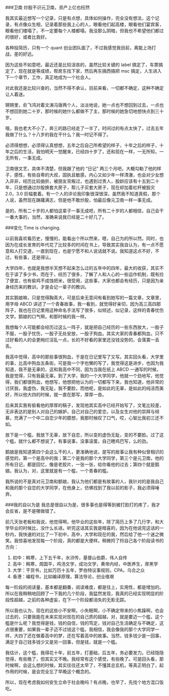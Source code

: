 ###卫南
炒股不识元卫南，资产上亿也枉然

我其实最近想写一个记录，只是有点想，具体如何操作，完全没有想法，这个记录，有点像众生相，记录着那些我上心的人，眼看他们起高楼，眼看他们宴宾客，眼看他们楼塌了，不一定要每个人楼都塌，我没那么阴暗，但我也不希望他们都过的很好，或者比我好。

各种投简历，只有一个 quant 创业团队面了，不过我感觉我目前，离能上场打战，差的好远。

因为这些不如意吧，最近还是比较沮丧的，虽然比较关键的 label 搞定了，车票搞定了，现在就是等成绩，帮房东找下家，然后再东搞西搞把 msc 搞定，人生进入下一个章节，工作，真正地成为一个社会人。

对此我还是比较兴奋的，当然不得不承认，目前来看，一切都不确定，这种不确定让人着迷。

锵锵里，俞飞鸿对着文涛冯唐两个人，淡淡地说，她一点也不想回到过去，一点也不想回到她二十岁，那时候的她什么都做不了主，那时候的她急切地想快点到三十岁。

哦，我也老大不小了，奔三的路已经走了一半了，时间过的有点太快了，过去五年我做了什么？十八岁的我在干什么？我一时记不得了。

必须得想想，必须得认真想想，五年之后自己所希望的样子，十年之后的样子，十年之后的生活，我怕明天一觉醒来，已经四十岁了，还和现在一样，一无所知，一无所有，一事无成。

卫南很文艺，具体不清楚，但我跟了他的 “日记” 两三个月吧，大概勾勒了他的样子，感性，有些自卑的大叔，固执且敏感，内心又如少年一样清澈，也会对少女想入非非，经历比较曲折，被朋友背叛过，也遇到过贵人，股龄应该有十五到二十年，只是想通过炒股换套大房子，帮儿子买套大房子，现在却加着杠杆被股灾 2.0，3.0 巨幅套着。有一个人的评论我印象很深很深，虽然我不知道真假，那个人说，虽然现在踌躇满志，但是他不敢炒股，怕最后像元卫南一样一事无成。

是的，所有二十岁的人都怕这辈子一事无成吧，所有二十岁的人都相信，自己会干一番大事的，当然，准确来说我已经是二十好几了。

###变化
Time is changing.

以前我喜欢看历史，慢慢的，能看出个所以然来，嗯，自己为的所以然。同时，也因为在成长发育的年代花了比较多的时间在书上，导致其实我自认为，有一点不愿意和人打交道，一直到现在，也是宁愿不和人说话就不说。我知道这点不好，不过，有些事，还是得认。

大学四年，也就是我想半天想不起来怎么过的五年中的四年，最大的收获，其实不在于读了多少书，而在于，经历了很多，了解了人和人心的一些运作机制，既有捡了便宜，也有偷鸡不成蚀把米，很受用，这些事，大家也都会有经历，只是因为亲身经历来的教训，才是会记一辈子的教训。

其实鹅娘嘛，只是觉得胸真大，可是后来无意间有看到她写的一篇文章，文章里，用字母 ABCD 讲述了一个青春故事，我一看到，就觉得好亲切，因为高三高四那阵子，我也在日记里用这种命名手法写了很多，似倾述，似记录，这样的青春忧伤文学。鹅娘的口气啊，和那时候的我一样。

我想每个人可能都会经历过这么一阵子，就是把自己经历的一些东西放大，一股子不服，一股子忧伤，一股子无处安放，一股子狗血。其实大家的青春都狗血，只不过好看的人的会更绚烂淫乱一点，长的不好看的家里还没钱没势的，会落寞一丢丢。

我高中觉得，高中的那些事很狗血，于是在日记里写了又写。其实回头看，大学里的事，比高中狗血五条街，可是我一个字也懒的写了，我觉得这是进步，也因为我知道，我不是无辜的，这和我高中不同，因为当我在纸上 ABCD 一通写的时候，我是觉得，只有我最无辜。到了大学，我的一个大学同学，他就一个劲地写，他觉得，我们都很狗血，他想写，他想把他认为的一切都写下来，我也知道，他非常的讨厌我，我虚伪，我无耻，我不要脸，而他呢，是如此的无辜，是如此的纯洁而美好，所以他大四的时候，就一直在那写，厚厚一沓。

后来其实我有偷看他的厚厚的稿子，发现他其实高中已经开始写了，文笔比较差，无非表达的是别人对自己的嫉妒，自己对自己的爱恋，以及女生对他的崇拜与倾慕，充满了一个中二自恋少年的臆想，我那时候叹了口气，哎，心智比我初三还不如。

放下是一个槛，我放下无辜，放下自恋，所以变的虚伪无耻，变的不要脸。过了这个槛，就什么都不想说了。有事说事，没事滚蛋，自己瞎鸡巴写，么的劲。

鹅娘是我知道第四个会这么干的人，更准确地说，是写的故事让我有种似曾相识的感觉的，第一个是高中的我；第二个是我的那个大学同学，第三个是元卫南，他的所有日记，都是回忆，像是老胶片，一张一张，给你看他的过去；第四个就是鹅娘。我认为，对，这里就是有一个槛，一个青春的槛。

我所说的不是真对元卫南和额娘，我认为他们都是有故事的人，我针对的是我自己和我的那个自恋的大学同学，在他身上，仿佛找到了我以前的影子，我必须得唾弃。

###我的自以为是
我总是很自以为是，很多事也是得等到被打脸打的疼了，我才会反省，是不是哪做错了。

前几天张老板和我说，他觉得啊，他毕业的这些年，除了简历上多了几行字，和大学毕业的时候比，没什么长进。听完这话其实我是暗喜的，因为在他说完这话的一秒内，我快速的对比了一下初中，高中，大学和现在的我，然后给了他一个迷之微笑。我惊喜地发现每一个阶段，真的都是大便样。稍微捋了捋自己各个阶段读书的方向：

1. 初中：韩寒，上下五千年，水浒传，基督山伯爵，伟人自传
2. 高中：韩寒，周国平，鸡汤文学，成功文学，黄帝内经，中医养生，厚黑学
3. 大学：干货书，比如万历十五年，罗伯特议事规则，CPA，乌合之众
4. 香港：编程书，比如编译原理，算法导论，创业维艰

每一阶段的阅读量，基本都是翻番，阅读难度，都是往上，实用性，都是增加的。所以在我稍稍地回顾了一下我的几个阶段，我猛然发现，我真的已经实现明显的阶段性超越，之前的各种虚妄，在下一个阶段都消失的无影无踪。

所以我也认为，现在的这些小不安啊，小失眠啊，小不确定带来的小焦躁啊，也会过去的，只要我能在未来实现对现在的自己质的超越，对，就是要迈一个槛，这个槛是什么呢？我觉得是钱，钱的自信，钱的笃定，钱对自己生活确定与不确定，这点很重要，如果我一辈子迈不过钱这个槛，我相信，我会像我的那个大学同学一样，大四了还在做着高中的梦，还在写着高中的故事。当然，钱多钱少是一回事，满足于自己钱多钱少又是另一回事，但是钱，就是一个槛。

我估计，这个槛，我得花十年，前五年，打基础，后五年，务必要发力。已经隐隐觉得，有些晚了，但其实又不晚。我经常有这个感觉，有些晚了。可是回头看，那时候啊，会这么想的时候，其实往往还太早了，不懂其总玄机，等真正明白了，起作用的时候，是会完全忘了早晚这个概念的。

所以，现在考虑我如何安生立命于社会晚吗？有点晚，也早了，先找个地方混口饭吃。
